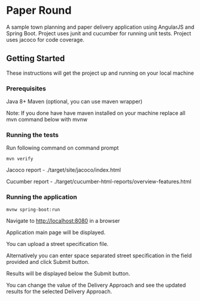 # Paper Round

A sample town planning and paper delivery application using AngularJS and Spring Boot.
Project uses junit and cucumber for running unit tests.
Project uses jacoco for code coverage.


## Getting Started

These instructions will get the project up and running on your local machine


### Prerequisites

Java 8+
Maven (optional, you can use maven wrapper)

Note: If you done have have maven installed on your machine replace all mvn command below with mvnw


### Running the tests

Run following command on command prompt

```
mvn verify
```

Jacoco report - ./target/site/jacoco/index.html

Cucumber report - ./target/cucumber-html-reports/overview-features.html


### Running the application

```
mvnw spring-boot:run
```

Navigate to [http://localhost:8080](http://localhost:8080) in a browser

Application main page will be displayed.

You can upload a street specification file.

Alternatively you can enter space separated street specification in the field provided and click Submit button.

Results will be displayed below the Submit button.

You can change the value of the Delivery Approach and see the updated results for the selected Delivery Approach.

